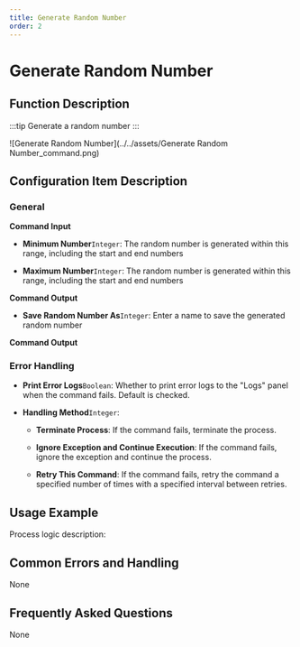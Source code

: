 ```yaml
---
title: Generate Random Number
order: 2
---
```


# Generate Random Number

## Function Description

:::tip 
Generate a random number
:::

![Generate Random Number](../../assets/Generate Random Number_command.png)

## Configuration Item Description

### General

**Command Input**

- **Minimum Number**`Integer`: The random number is generated within this range, including the start and end numbers

- **Maximum Number**`Integer`: The random number is generated within this range, including the start and end numbers


**Command Output**

- **Save Random Number As**`Integer`: Enter a name to save the generated random number


**Command Output**

### Error Handling

- **Print Error Logs**`Boolean`: Whether to print error logs to the "Logs" panel when the command fails. Default is checked. 

- **Handling Method**`Integer`:

    - **Terminate Process**: If the command fails, terminate the process.

    - **Ignore Exception and Continue Execution**: If the command fails, ignore the exception and continue the process.

    - **Retry This Command**: If the command fails, retry the command a specified number of times with a specified interval between retries.

## Usage Example

Process logic description:

## Common Errors and Handling

None

## Frequently Asked Questions

None

